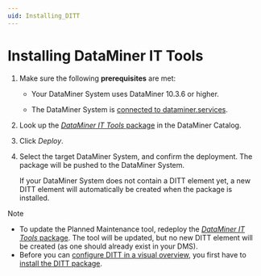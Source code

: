 ```yaml
---
uid: Installing_DITT
---
```


# Installing DataMiner IT Tools

1. Make sure the following **prerequisites** are met:

   - Your DataMiner System uses DataMiner 10.3.6 or higher.

   - The DataMiner System is [connected to dataminer.services](xref:Connecting_your_DataMiner_System_to_the_cloud).

1. Look up the [*DataMiner IT Tools* package](https://catalog.dataminer.services/details/package/5959) in the DataMiner Catalog.

1. Click *Deploy*.

1. Select the target DataMiner System, and confirm the deployment. The package will be pushed to the DataMiner System.

   If your DataMiner System does not contain a DITT element yet, a new DITT element will automatically be created when the package is installed.

> [!NOTE]
>
> - To update the Planned Maintenance tool, redeploy the [*DataMiner IT Tools* package](https://catalog.dataminer.services/details/package/5959). The tool will be updated, but no new DITT element will be created (as one should already exist in your DMS).
> - Before you can [configure DITT in a visual overview](xref:Working_With_DITT), you first have to [install the DITT package](xref:Installing_DITT).
